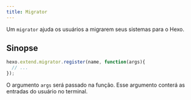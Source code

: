 ```yaml
---
title: Migrator
---
```


Um `migrator` ajuda os usuários a migrarem seus sistemas para o Hexo.

## Sinopse

``` js
hexo.extend.migrator.register(name, function(args){
  // ...
});
```

O argumento `args` será passado na função. Esse argumento conterá as entradas do usuário no terminal.

